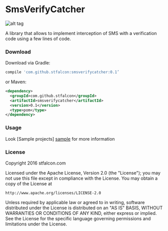 # SmsVerifyCatcher

![alt tag](http://i.imgur.com/XT7Pl0q.gifv)

A library that allows to implement interception of SMS with a verification code using a few lines of code.

### Download

Download via Gradle:
```gradle
compile 'com.github.stfalcon:smsverifycatcher:0.1’
```

or Maven:
```xml
<dependency>
  <groupId>com.github.stfalcon</groupId>
  <artifactId>smsverifycatcher</artifactId>
  <version>0.1</version>
  <type>pom</type>
</dependency>
```

### Usage


Look [Sample projects] [sample] for more information

### License 

Copyright 2016 stfalcon.com

Licensed under the Apache License, Version 2.0 (the "License");
you may not use this file except in compliance with the License.
You may obtain a copy of the License at

    http://www.apache.org/licenses/LICENSE-2.0

Unless required by applicable law or agreed to in writing, software
distributed under the License is distributed on an "AS IS" BASIS,
WITHOUT WARRANTIES OR CONDITIONS OF ANY KIND, either express or implied.
See the License for the specific language governing permissions and
limitations under the License.



[sample]: <https://github.com/stfalcon-studio/ContentManager/tree/master/sample>



